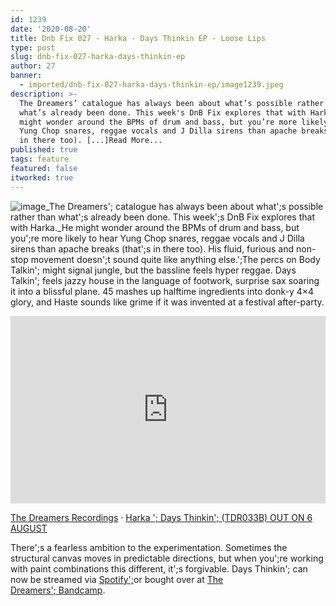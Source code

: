 ```yaml
---
id: 1239
date: '2020-08-20'
title: Dnb Fix 027 - Harka - Days Thinkin EP - Loose Lips
type: post
slug: dnb-fix-027-harka-days-thinkin-ep
author: 27
banner:
  - imported/dnb-fix-027-harka-days-thinkin-ep/image1239.jpeg
description: >-
  The Dreamers’ catalogue has always been about what’s possible rather than
  what’s already been done. This week's DnB Fix explores that with Harka. He
  might wonder around the BPMs of drum and bass, but you’re more likely to hear
  Yung Chop snares, reggae vocals and J Dilla sirens than apache breaks (that’s
  in there too). [...]Read More...
published: true
tags: feature
featured: false
itworked: true
---
```

![image](../imported/dnb-fix-027-harka-days-thinkin-ep/image1239.jpeg)_The Dreamers'; catalogue has always been about what';s possible rather than what';s already been done. This week';s DnB Fix explores that with Harka._He might wonder around the BPMs of drum and bass, but you';re more likely to hear Yung Chop snares, reggae vocals and J Dilla sirens than apache breaks (that';s in there too). His fluid, furious and non-stop movement doesn';t sound quite like anything else.';The percs on Body Talkin'; might signal jungle, but the bassline feels hyper reggae. Days Talkin'; feels jazzy house in the language of footwork, surprise sax soaring it into a blissful plane. 45 mashes up halftime ingredients into donk-y 4×4 glory, and Haste sounds like grime if it was invented at a festival after-party.

<iframe width='100%' height='300' scrolling='no' frameborder='no' allow='autoplay' src='https://w.soundcloud.com/player/?url=https%3A//api.soundcloud.com/tracks/864319357&color=%23ff5500&auto_play=false&hide_related=false&show_comments=true&show_user=true&show_reposts=false&show_teaser=true'></iframe>

[The Dreamers Recordings](https://soundcloud.com/thedreamersrecordings "The Dreamers Recordings") · [Harka '; Days Thinkin'; (TDR033B) OUT ON 6 AUGUST](https://soundcloud.com/thedreamersrecordings/harka-days-thinkin-tdr033b-out-on-6-august "Harka - Days Thinkin' (TDR033B) OUT ON 6 AUGUST")

There';s a fearless ambition to the experimentation. Sometimes the structural canvas moves in predictable directions, but when you';re working with paint combinations this different, it';s forgivable. Days Thinkin'; can now be streamed via [Spotify';](https://open.spotify.com/album/5huPqgGxGiazv1ujajBlNU?si=yogyniOIRZO3wVcDAW-8Pw)or bought over at [The](https://thedreamersrecordings.bandcamp.com/album/days-thinkin-ep)  
[Dreamers'; Bandcamp](https://thedreamersrecordings.bandcamp.com/album/days-thinkin-ep).